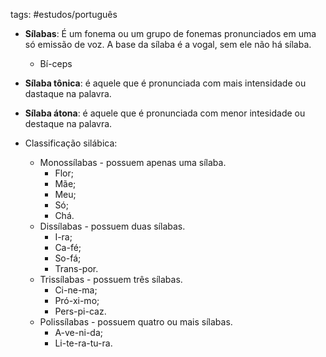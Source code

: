 tags: #estudos/português 

- **Sílabas**: É um fonema ou um grupo de fonemas pronunciados em uma só emissão de voz. A base da sílaba é a vogal, sem ele não há sílaba.
	- Bí-ceps

- **Sílaba tônica**: é aquele que é pronunciada com mais intensidade ou dastaque na palavra.
- **Sílaba átona**: é aquele que é pronunciada com menor intesidade ou destaque na palavra.

- Classificação silábica:
	- Monossílabas - possuem apenas uma sílaba.
		- Flor;
		- Mãe;
		- Meu;
		- Só;
		- Chá.
	- Dissílabas - possuem duas sílabas.
		- I-ra;
		- Ca-fé;
		- So-fá;
		- Trans-por.
	- Trissílabas - possuem três sílabas.
		- Ci-ne-ma;
		- Pró-xi-mo;
		- Pers-pi-caz.
	- Polissílabas - possuem quatro ou mais sílabas.
		- A-ve-ni-da;
		- Li-te-ra-tu-ra.


